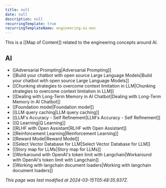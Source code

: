 ```yaml
---
title: null
date: null
description: null
recurringTemplate: true
recurringTemplateName: engineering-ai-moc
---
```


This is a [[Map of Content]] related to the engineering concepts around AI.

## AI

- [[Adversarial Prompting|Adversarial Prompting]]
- [[Build your chatbot with open source Large Language Models|Build your chatbot with open source Large Language Models]]
- [[Chunking strategies to overcome context limitation in LLM|Chunking strategies to overcome context limitation in LLM]]
- [[Dealing with Long-Term Memory in AI Chatbot|Dealing with Long-Term Memory in AI Chatbot]]
- [[Foundation model|Foundation model]]
- [[LLM query caching|LLM query caching]]
- [[LLM's Accuracy - Self Refinement|LLM's Accuracy - Self Refinement]]
- [[Q Learning|Q Learning]]
- [[RLHF with Open Assistant|RLHF with Open Assistant]]
- [[Reinforcement Learning|Reinforcement Learning]]
- [[Reward Model|Reward Model]]
- [[Select Vector Database for LLM|Select Vector Database for LLM]]
- [[Story map for LLMs|Story map for LLMs]]
- [[Workaround with OpenAI's token limit with Langchain|Workaround with OpenAI's token limit with Langchain]]
- [[Working with langchain document loaders|Working with langchain document loaders]]

_This page was last modified at 2024-03-15T05:48:35.937Z_.

